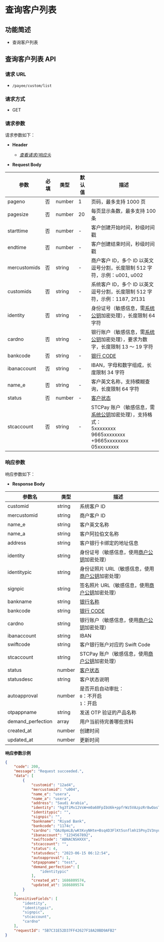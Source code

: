 # 查询客户列表

## 功能简述

- 查询客户列表

## 查询客户列表 API

### 请求 URL

- `/payee/custom/list`

### 请求方式

- GET

### 请求参数

请求参数如下：

- **Header**

  - [_查看请求/响应头_](/zh/payoutApi/apiRule/header)

- **Request Body**

| **参数**     | **必填** | **类型** | **默认值** | **描述**                                                                                                                                                                    |
| ------------ | -------- | -------- | ---------- | --------------------------------------------------------------------------------------------------------------------------------------------------------------------------- |
| pageno       | 否       | number   | 1          | 页码，最多支持 1000 页                                                                                                                                                      |
| pagesize     | 否       | number   | 20         | 每页显示条数，最多支持 100 条                                                                                                                                               |
| starttime    | 否       | number   | -          | 客户创建开始时间，秒级时间戳                                                                                                                                                |
| endtime      | 否       | number   | -          | 客户创建结束时间，秒级时间戳                                                                                                                                                |
| mercustomids | 否       | string   | -          | 商户客户 ID，多个 ID 以英文逗号分割，长度限制 512 字符，示例：u001, u002                                                                                                    |
| customids    | 否       | string   | -          | 系统客户 ID，多个 ID 以英文逗号分割，长度限制 512 字符，示例：1187, 2f131                                                                                                   |
| identity     | 否       | string   | -          | 身份证号（敏感信息，需[系统公钥](/zh/payoutApi/apiRule/certificateKey#系统公钥)加密处理），长度限制 64 字符                                                                 |
| cardno       | 否       | string   | -          | 银行账户（敏感信息，需[系统公钥](/zh/payoutApi/apiRule/certificateKey#系统公钥)加密处理），要求为数字，长度限制 13 ～ 19 字符                                               |
| bankcode     | 否       | string   | -          | [银行 CODE](/zh/payoutApi/banks/bankList)                                                                                                                                   |
| ibanaccount  | 否       | string   | -          | IBAN，字母和数字组成，长度限制 34 字符                                                                                                                                      |
| name_e       | 否       | string   | -          | 客户英文名称，支持模糊查询，长度限制 64 字符                                                                                                                                |
| status       | 否       | number   | -          | [客户状态](/zh/payoutApi/appendix/customStatus)                                                                                                                             |
| stcaccount   | 否       | string   | -          | STCPay 账户（敏感信息，需[系统公钥](/zh/payoutApi/apiRule/certificateKey#系统公钥)加密处理），支持格式：<br> 5xxxxxxxx <br> 9665xxxxxxxx <br> +9665xxxxxxxx <br> 05xxxxxxxx |

### 响应参数

响应参数如下：

- **Response Body**

| **参数名**        | **类型** | **描述**                                                                                             |
| ----------------- | -------- | ---------------------------------------------------------------------------------------------------- |
| customid          | string   | 系统客户 ID                                                                                          |
| mercustomid       | string   | 商户客户 ID                                                                                          |
| name_e            | string   | 客户英文名称                                                                                         |
| name_a            | string   | 客户阿拉伯文名称                                                                                     |
| address           | string   | 客户银行卡绑定的地址信息                                                                             |
| identity          | string   | 身份证号（敏感信息，使用[商户公钥](/zh/payoutApi/apiRule/certificateKey#商户公-私钥)加密处理）       |
| identitypic       | string   | 身份证照片 URL（敏感信息，使用[商户公钥](/zh/payoutApi/apiRule/certificateKey#商户公-私钥)加密处理） |
| signpic           | string   | 签名照片 URL（敏感信息，使用[商户公钥](/zh/payoutApi/apiRule/certificateKey#商户公-私钥)加密处理）   |
| bankname          | string   | [银行名称](/zh/payoutApi/banks/bankList)                                                             |
| bankcode          | string   | [银行 CODE](/zh/payoutApi/banks/bankList)                                                            |
| cardno            | string   | 银行账户（敏感信息，使用[商户公钥](/zh/payoutApi/apiRule/certificateKey#商户公-私钥)加密处理）       |
| ibanaccount       | string   | IBAN                                                                                                 |
| swiftcode         | string   | 客户银行账户对应的 Swift Code                                                                        |
| stcaccount        | string   | STCPay 账户（敏感信息，使用[商户公钥](/zh/payoutApi/apiRule/certificateKey#商户公-私钥)加密处理）    |
| status            | number   | [客户状态](/zh/payoutApi/appendix/customStatus)                                                      |
| statusdesc        | string   | 客户状态说明                                                                                         |
| autoapproval      | number   | 是否开启自动审批：<br> `0`：不开启 <br> `1`：开启                                                    |
| otpappname        | string   | 发送 OTP 验证的产品名称                                                                              |
| demand_perfection | array    | 用户当前待完善哪些资料                                                                               |
| created_at        | number   | 创建时间                                                                                             |
| updated_at        | number   | 更新时间                                                                                             |

**响应参数示例**

```json
{
    "code": 200,
    "message": "Request succeeded.",
    "data": [
        {
            "customid": "12ad4",
            "mercustomid": "u004",
            "name_e": "usera",
            "name_a": "usera",
            "address": "Saudi Arabia",
            "identity": "hg3TiMx12VsW+m0a60FpIbU6k+ppfrWz5VAzpzRr8wOasTELnFuQqRO5bGLn/SUK8FhpfLqI+Mf9GqMFuKk7Ogh6izh2UkTbg5/kO8unT2pNsI1vqSuAKJP2QeMzKBORWAn878fLvNf10Y7drMimwP+FU3ChMVREaPMoosOIWdsDh13mFce6IfDQUBXqcHDeUZAdRZMvIyUBAAhp60d4J83BXuvZeQkrxKMnD34AhO0/gABRqiSWAWgNGv6UgBkiH0siLlevyKt674HZSRaMGh4tv5KXx/qWVTUGI7JGes5vh6iO1gy+5G6bd8amfUQ+J2W3UysyZGcNLrtBq5VfpQ==",
            "identitypic": "",
            "signpic": "",
            "bankname": "Riyad Bank",
            "bankcode": "1174c",
            "cardno": "OAz0pmLB/wKtKvyNHte+Bsq4D3FlKt5snflmh15PnyIV3nyuoLs10Xm5Eg2erq5jgeeRdrQsBqAF5FeUfthS4NaAtgVVTlOpe5vFLtt3RL6BQ1i829Fx7rSCjdoYXpBDdBG7D85D4OnNgJpSxXvAJMK8qZDZv4XPxwAgcH5b+VCu138kpOaBjDuzl9dVOgoX69xIBWrd+kkD7btGytKD4H+jvU+NK+/Lfo0I61gzc/xYe5VEwFxlH4Cr/TeMhH1opwM6F2V+Mi45JL58DprZx7N0TtPaUOyhioZn6MdbNlJoI1bLARjMJIyt6sB1ZsglLChDRLFDhkLonWrlYxZWhA==",
            "ibanaccount": "1234567892",
            "swiftcode": "ABNACNSHXXX",
            "stcaccount": "",
            "status": 4,
            "statusdesc": "2023-06-15 06:12:54",
            "autoapproval": 1,
            "otpappname": "test",
            "demand_perfection": [
                "identitypic"
            ],
            "created_at": 1686809574,
            "updated_at": 1686809574
        }
    ],
    "sensitiveFields": [
        "identity",
        "identitypic",
        "signpic",
        "stcaccount",
        "cardno"
    ],
    "requestId": "5B7C31E52D37FF42627F18A20BD9AFB2"
}
```